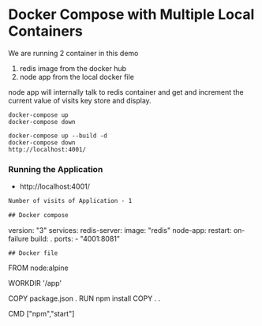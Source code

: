 # Docker Compose with Multiple Local Containers
We are running 2 container in this demo
1) redis image from the docker hub
2) node app from the local docker file

node app will internally talk to redis container and get and increment the current value of visits key store and display.

```
docker-compose up
docker-compose down

docker-compose up --build -d
docker-compose down
http://localhost:4001/

```
### Running the Application
- http://localhost:4001/
```txt
Number of visits of Application - 1

## Docker compose
```
version: "3"
services:
  redis-server:
    image: "redis"
  node-app:
    restart: on-failure
    build: .
    ports:
      - "4001:8081"
````
## Docker file
````
FROM node:alpine

WORKDIR '/app'

COPY package.json .
RUN npm install
COPY . .

CMD ["npm","start"]
```